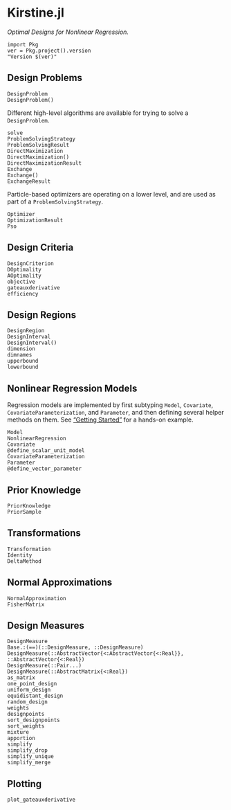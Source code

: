 # Kirstine.jl

*Optimal Designs for Nonlinear Regression.*

```@eval
import Pkg
ver = Pkg.project().version
"Version $(ver)"
```

## Design Problems

```@docs
DesignProblem
DesignProblem()
```

Different high-level algorithms are available for trying to solve a `DesignProblem`.

```@docs
solve
ProblemSolvingStrategy
ProblemSolvingResult
DirectMaximization
DirectMaximization()
DirectMaximizationResult
Exchange
Exchange()
ExchangeResult
```

Particle-based optimizers are operating on a lower level,
and are used as part of a `ProblemSolvingStrategy`.

```@docs
Optimizer
OptimizationResult
Pso
```

## Design Criteria

```@docs
DesignCriterion
DOptimality
AOptimality
objective
gateauxderivative
efficiency
```

## Design Regions

```@docs
DesignRegion
DesignInterval
DesignInterval()
dimension
dimnames
upperbound
lowerbound
```

## Nonlinear Regression Models

Regression models are implemented
by first subtyping `Model`, `Covariate`, `CovariateParameterization`, and `Parameter`,
and then defining several helper methods on them.
See [“Getting Started”](getting-started.md) for a hands-on example.

```@docs
Model
NonlinearRegression
Covariate
@define_scalar_unit_model
CovariateParameterization
Parameter
@define_vector_parameter
```

## Prior Knowledge

```@docs
PriorKnowledge
PriorSample
```

## Transformations

```@docs
Transformation
Identity
DeltaMethod
```

## Normal Approximations

```@docs
NormalApproximation
FisherMatrix
```

## Design Measures

```@docs
DesignMeasure
Base.:(==)(::DesignMeasure, ::DesignMeasure)
DesignMeasure(::AbstractVector{<:AbstractVector{<:Real}}, ::AbstractVector{<:Real})
DesignMeasure(::Pair...)
DesignMeasure(::AbstractMatrix{<:Real})
as_matrix
one_point_design
uniform_design
equidistant_design
random_design
weights
designpoints
sort_designpoints
sort_weights
mixture
apportion
simplify
simplify_drop
simplify_unique
simplify_merge
```

## Plotting

```@docs
plot_gateauxderivative
```

